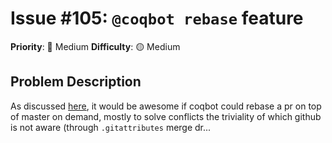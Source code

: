 # Issue #105: `@coqbot rebase` feature

**Priority**: 🔧 Medium
**Difficulty**: 🟡 Medium

## Problem Description

As discussed [here](https://coq.zulipchat.com/#narrow/stream/237665-math-comp-devs/topic/using.20coqbot.20to.20rebase), it would be awesome if coqbot could rebase a pr on top of master on demand, mostly to solve conflicts the triviality of which github is not aware (through `.gitattributes` merge dr...
